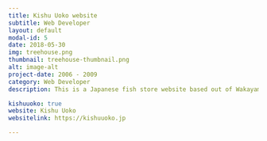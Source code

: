 ```yaml
---
title: Kishu Uoko website
subtitle: Web Developer
layout: default
modal-id: 5
date: 2018-05-30
img: treehouse.png
thumbnail: treehouse-thumbnail.png
alt: image-alt
project-date: 2006 - 2009
category: Web Developer
description: This is a Japanese fish store website based out of Wakayama-city.

kishuuoko: true
website: Kishu Uoko
websitelink: https://kishuuoko.jp

---
```


